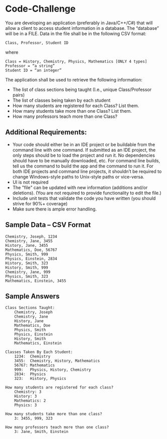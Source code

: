 # Code-Challenge
You are developing an application (preferably in Java/C++/C#) that will allow a client to access student information in a database.  The “database” will be in a FILE.  Data in the file shall be in the following CSV format:

`Class, Professor, Student ID`

where

`Class = History, Chemistry, Physics, Mathematics [ONLY 4 types]`  
`Professor = “a string”`  
`Student ID = “an integer”`  

The application shall be used to retrieve the following information:
- The list of class sections being taught (I.e., unique Class/Professor pairs)
- The list of classes being taken by each student
- How many students are registered for each Class?  List them.
- How many students take more than one Class?  List them.
- How many professors teach more than one Class?

## Additional Requirements:

- Your code should either be in an IDE project or be buildable from the command line with one command.  If submitted as an IDE project, the only steps should be to load the project and run it.  No dependencies should have to be manually downloaded, etc.  For command line builds, tell us the command to build the app and the command to run it.  For both IDE projects and command line projects, it shouldn’t be required to change Windows-style paths to Unix-style paths or vice-versa.
- UI is not required
- The "file" can be updated with new information (additions and/or deletions). (You are not required to provide functionality to edit the file.)
- Include unit tests that validate the code you have written (you should strive for 90%+ coverage)
- Make sure there is ample error handling.

## Sample Data – CSV Format

```
Chemistry, Joseph, 1234
Chemistry, Jane, 3455
History, Jane, 3455
Mathematics, Doe, 56767
Physics, Smith, 999
Physics, Einstein, 2834
History, Smith, 323
History, Smith, 999
Chemistry, Jane, 999
Physics, Smith, 323
Mathematics, Einstein, 3455
```

## Sample Answers

```
Class Sections Taught:
    Chemistry, Joseph
    Chemistry, Jane
    History, Jane
    Mathematics, Doe
    Physics, Smith
    Physics, Einstein
    History, Smith
    Mathematics, Einstein

Classes Taken By Each Student:
    1234:  Chemistry
    3455:  Chemistry, History, Mathematics
    56767: Mathematics
    999:   Physics, History, Chemistry
    2834:  Physics
    323:   History, Physics

How many students are registered for each class?
    Chemistry: 3
    History: 3
    Mathematics: 2
    Physics: 3

How many students take more than one class?
    3: 3455, 999, 323

How many professors teach more than one class?
    3: Jane, Smith, Einstein
```
